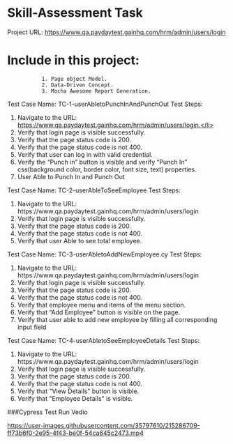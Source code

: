 # Skill-Assessment Task 
Project URL: https://www.qa.paydaytest.gainhq.com/hrm/admin/users/login

# Include in this project: 
               1. Page object Model.
               2. Data-Driven Concept.
               3. Mocha Awesome Report Generation. 

Test Case Name: TC-1-userAbletoPunchInAndPunchOut
 Test Steps: <ol>
    <li> Navigate to the URL: https://www.qa.paydaytest.gainhq.com/hrm/admin/users/login.</li>    
    <li> Verify that login page is visible successfully. </li> 
    <li> Verify that the page status code is 200. </li>
    <li> Verify that the page status code is not 400.</li>
    <li> Verify that user can log in with valid credential.</li>
    <li> Verify the “Punch in” button is visible and verify “Punch In” css(background color, border color, font size, text) properties. </li> 
    <li> User Able to Punch In and Punch Out </li>
</ol>
Test Case Name: TC-2-userAbleToSeeEmployee
 Test Steps: <ol>
    <li> Navigate to the URL: https://www.qa.paydaytest.gainhq.com/hrm/admin/users/login </li>
    <li> Verify that login page is visible successfully. </li>
    <li> Verify that the page status code is 200. </li>
    <li> Verify that the page status code is not 400. </li>
    <li> Verify that user Able to see total employee. </li>
 </ol>
Test Case Name: TC-3-userAbletoAddNewEmployee.cy
Test Steps: <ol>
    <li> Navigate to the URL: https://www.qa.paydaytest.gainhq.com/hrm/admin/users/login </li>
    <li> Verify that login page is visible successfully. </li>
    <li> Verify that the page status code is 200. </li>
    <li> Verify that the page status code is not 400. </li>
    <li> Verify that employee menu and items of the menu section. </li>
    <li> Verify that “Add Employee” button is visible on the page. </li>
    <li> Verify that user able to add new employee by filling all corresponding input field </li>
</ol>

Test Case Name: TC-4-userAbletoSeeEmployeeDetails
Test Steps: <ol>
  <li> Navigate to the URL: https://www.qa.paydaytest.gainhq.com/hrm/admin/users/login </li>
  <li> Verify that login page is visible successfully. </li>
  <li> Verify that the page status code is 200. </li>
  <li> Verify that the page status code is not 400. </li>
  <li> Verify that "View Details" button is visible. </li>
  <li> Verify that "Employee Details" is visible. </li>
</ol>


###Cypress Test Run Vedio

https://user-images.githubusercontent.com/35797610/215286709-ff73b6f0-2e95-4f43-be0f-54ca645c2473.mp4



 
